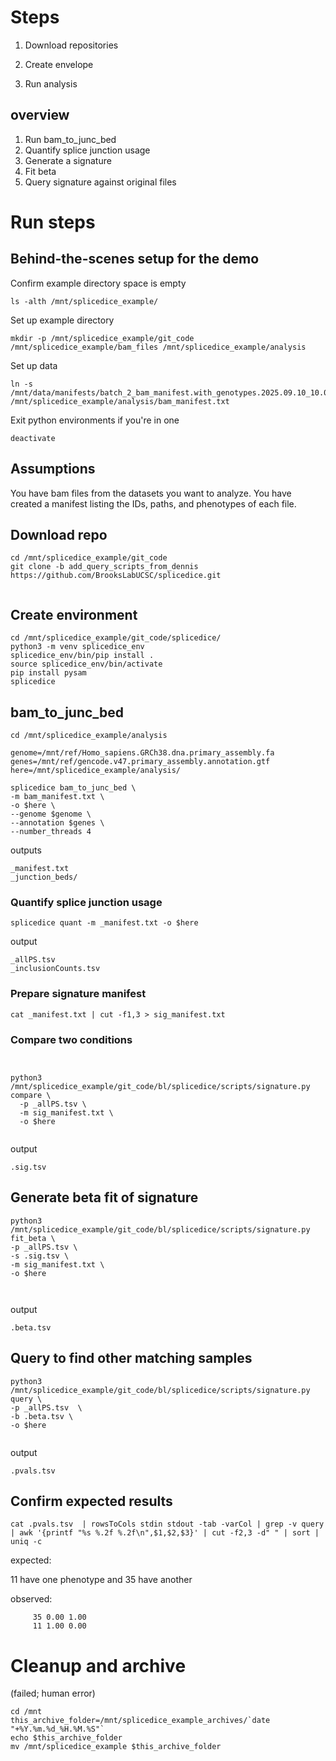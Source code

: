 # Steps

1. Download repositories

2. Create envelope

3. Run analysis

   

## overview

1) Run bam_to_junc_bed
2) Quantify splice junction usage
3) Generate a signature 
4) Fit beta
5) Query signature against original files



# Run steps

## Behind-the-scenes setup for the demo

Confirm example directory space is empty

```
ls -alth /mnt/splicedice_example/
```



Set up example directory

```
mkdir -p /mnt/splicedice_example/git_code /mnt/splicedice_example/bam_files /mnt/splicedice_example/analysis

```

Set up data

```
ln -s /mnt/data/manifests/batch_2_bam_manifest.with_genotypes.2025.09.10_10.03.13.tsv /mnt/splicedice_example/analysis/bam_manifest.txt
```



Exit python environments if you're in one

```
deactivate
```



## Assumptions

You have bam files from the datasets you want to analyze. You have created a manifest listing the IDs, paths, and phenotypes of each file. 

## Download repo

```
cd /mnt/splicedice_example/git_code
git clone -b add_query_scripts_from_dennis https://github.com/BrooksLabUCSC/splicedice.git 


```



## Create environment

```
cd /mnt/splicedice_example/git_code/splicedice/
python3 -m venv splicedice_env
splicedice_env/bin/pip install .
source splicedice_env/bin/activate
pip install pysam
splicedice
```



## bam_to_junc_bed

```
cd /mnt/splicedice_example/analysis

genome=/mnt/ref/Homo_sapiens.GRCh38.dna.primary_assembly.fa
genes=/mnt/ref/gencode.v47.primary_assembly.annotation.gtf
here=/mnt/splicedice_example/analysis/

splicedice bam_to_junc_bed \
-m bam_manifest.txt \
-o $here \
--genome $genome \
--annotation $genes \
--number_threads 4

```



outputs

```
_manifest.txt
_junction_beds/
```



### Quantify splice junction usage

```
splicedice quant -m _manifest.txt -o $here
```

output

```
_allPS.tsv
_inclusionCounts.tsv
```



### Prepare signature manifest

```
cat _manifest.txt | cut -f1,3 > sig_manifest.txt
```



### Compare two conditions

```


python3 /mnt/splicedice_example/git_code/bl/splicedice/scripts/signature.py compare \
  -p _allPS.tsv \
  -m sig_manifest.txt \
  -o $here
  
```

output

```
.sig.tsv
```



## Generate beta fit of signature

```
python3 /mnt/splicedice_example/git_code/bl/splicedice/scripts/signature.py fit_beta \
-p _allPS.tsv \
-s .sig.tsv \
-m sig_manifest.txt \
-o $here

  
```

output

```
.beta.tsv
```



## Query to find other matching samples

```
python3 /mnt/splicedice_example/git_code/bl/splicedice/scripts/signature.py query \
-p _allPS.tsv  \
-b .beta.tsv \
-o $here
  
```



output

```
.pvals.tsv
```



## Confirm expected results

```
cat .pvals.tsv  | rowsToCols stdin stdout -tab -varCol | grep -v query | awk '{printf "%s %.2f %.2f\n",$1,$2,$3}' | cut -f2,3 -d" " | sort | uniq -c
```



expected: 

11 have one phenotype and 35 have another

observed:

```
     35 0.00 1.00
     11 1.00 0.00
```



# Cleanup and archive

(failed; human error)

```
cd /mnt
this_archive_folder=/mnt/splicedice_example_archives/`date "+%Y.%m.%d_%H.%M.%S"`
echo $this_archive_folder
mv /mnt/splicedice_example $this_archive_folder
```

